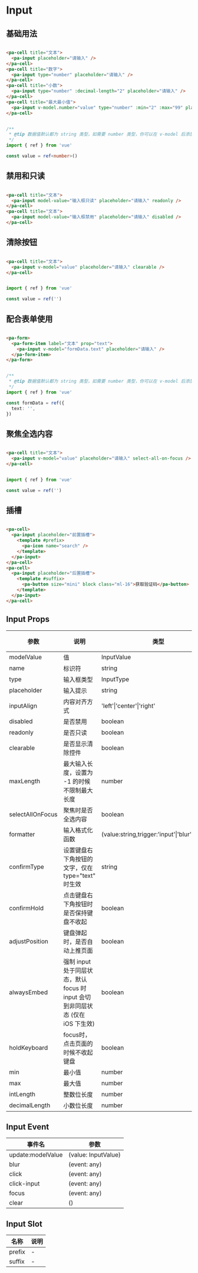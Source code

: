 # Input

<!--codes start-->

## 基础用法

```html [template]

<pa-cell title="文本">
  <pa-input placeholder="请输入" />
</pa-cell>
<pa-cell title="数字">
  <pa-input type="number" placeholder="请输入" />
</pa-cell>
<pa-cell title="小数">
  <pa-input type="number" :decimal-length="2" placeholder="请输入" />
</pa-cell>
<pa-cell title="最大最小值">
  <pa-input v-model.number="value" type="number" :min="2" :max="99" placeholder="请输入" />
</pa-cell>

```
```ts [script]

/**
 * @tip 数据值默认都为 string 类型，如需要 number 类型，你可以在 v-model 后添加 .number 修饰符
 */
import { ref } from 'vue'

const value = ref<number>()

```
## 禁用和只读

```html [template]

<pa-cell title="文本">
  <pa-input model-value="输入框只读" placeholder="请输入" readonly />
</pa-cell>
<pa-cell title="文本">
  <pa-input model-value="输入框禁用" placeholder="请输入" disabled />
</pa-cell>

```
## 清除按钮

```html [template]

<pa-cell title="文本">
  <pa-input v-model="value" placeholder="请输入" clearable />
</pa-cell>

```
```ts [script]

import { ref } from 'vue'

const value = ref('')

```
## 配合表单使用

```html [template]

<pa-form>
  <pa-form-item label="文本" prop="text">
    <pa-input v-model="formData.text" placeholder="请输入" />
  </pa-form-item>
</pa-form>

```
```ts [script]

/**
 * @tip 数据值默认都为 string 类型，如需要 number 类型，你可以在 v-model 后添加 .number 修饰符
 */
import { ref } from 'vue'

const formData = ref({
  text: '',
})

```
## 聚焦全选内容

```html [template]

<pa-cell title="文本">
  <pa-input v-model="value" placeholder="请输入" select-all-on-focus />
</pa-cell>

```
```ts [script]

import { ref } from 'vue'

const value = ref('')

```
## 插槽

```html [template]

<pa-cell>
  <pa-input placeholder="前置插槽">
    <template #prefix>
      <pa-icon name="search" />
    </template>
  </pa-input>
</pa-cell>
<pa-cell>
  <pa-input placeholder="后置插槽">
    <template #suffix>
      <pa-button size="mini" block class="ml-16">获取验证码</pa-button>
    </template>
  </pa-input>
</pa-cell>

```

<!--codes end-->

## Input Props

<!--props start-->

| 参数 | 说明 | 类型 | 默认值 |
| --- | ----- | --- | --- |
| modelValue | 值 | InputValue | - |
| name | 标识符 | string |  '' |
| type | 输入框类型 | InputType |  'text' |
| placeholder | 输入提示 | string |  '' |
| inputAlign | 内容对齐方式 | 'left'\|'center'\|'right' |  'right' |
| disabled | 是否禁用 | boolean | - |
| readonly | 是否只读 | boolean | - |
| clearable | 是否显示清除控件 | boolean | - |
| maxLength | 最大输入长度，设置为 -1 的时候不限制最大长度 | number |  -1 |
| selectAllOnFocus | 聚焦时是否全选内容 | boolean | - |
| formatter | 输入格式化函数 | (value:string,trigger:'input'\|'blur')=\>string | - |
| confirmType | 设置键盘右下角按钮的文字，仅在 type="text" 时生效 | string | - |
| confirmHold | 点击键盘右下角按钮时是否保持键盘不收起 | boolean | - |
| adjustPosition | 键盘弹起时，是否自动上推页面 | boolean |  true |
| alwaysEmbed | 强制 input 处于同层状态，默认 focus 时 input 会切到非同层状态 (仅在 iOS 下生效) | boolean | - |
| holdKeyboard | focus时，点击页面的时候不收起键盘 | boolean | - |
| min | 最小值 | number | - |
| max | 最大值 | number | - |
| intLength | 整数位长度 | number | - |
| decimalLength | 小数位长度 | number | - |

<!--props end-->

## Input Event

<!--event start-->

| 事件名 | 参数 |
| --- | --- |
| update:modelValue | (value: InputValue)  |
| blur | (event: any)  |
| click | (event: any)  |
| click-input | (event: any)  |
| focus | (event: any)  |
| clear | ()  |

<!--event end-->

## Input Slot

<!--slot start-->

| 名称 | 说明 |
| --- | --- |
| prefix | - |
| suffix | - |

<!--slot end-->


